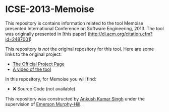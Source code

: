 # ICSE-2013-Memoise
This repository is contains information related to the tool Memoise presented International Conference on Software Engineering, 2013. The tool was originally presented in [this paper] (http://dl.acm.org/citation.cfm?id=2487001)

This repository *is not* the original repository for this tool. Here are some links to the original project:

  * [The Official Project Page](http://cs.txstate.edu/~g_y10/memoise)
  * [A video of the tool](https://www.youtube.com/watch?v=ppfYOB0Z2vY)

In this repository, for Memoise you will find:

  * :x: Source Code (not available)</li>

This repository was constructed by [Ankush Kumar Singh](https://github.com/asingh21) under the supervision of [Emerson Murphy-Hill](https://github.com/CaptainEmerson).
